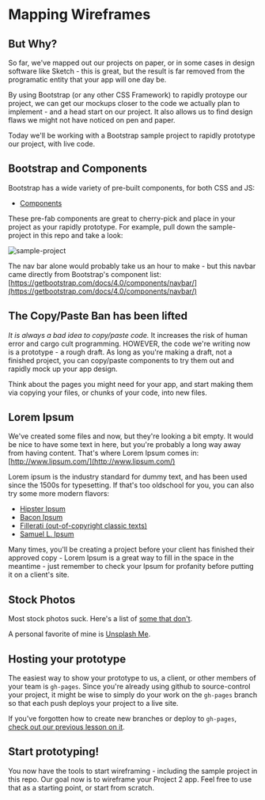 # Mapping Wireframes

<!-- announce non-tech lightning talks -->

## But Why?

So far, we've mapped out our projects on paper, or in some cases in design software like Sketch - this is great, but the result is far removed from the programatic entity that your app will one day be.

By using Bootstrap (or any other CSS Framework) to rapidly protoype our project, we can get our mockups closer to the code we actually plan to implement - and a head start on our project. It also allows us to find design flaws we might not have noticed on pen and paper.

Today we'll be working with a Bootstrap sample project to rapidly prototype our project, with live code.

## Bootstrap and Components

Bootstrap has a wide variety of pre-built components, for both CSS and JS:

- [Components](https://getbootstrap.com/docs/4.0/components/)

These pre-fab components are great to cherry-pick and place in your project as your rapidly prototype. For example, pull down the sample-project in this repo and take a look:

![sample-project](img/sample-project.png)

The nav bar alone would probably take us an hour to make - but this navbar came directly from Bootstrap's component list:
[https://getbootstrap.com/docs/4.0/components/navbar/](https://getbootstrap.com/docs/4.0/components/navbar/)

## The Copy/Paste Ban has been lifted

*It is always a bad idea to copy/paste code.* It increases the risk of human error and cargo cult programming. HOWEVER, the code we're writing now is a prototype - a rough draft. As long as you're making a draft, not a finished project, you can copy/paste components to try them out and rapidly mock up your app design.

Think about the pages you might need for your app, and start making them via copying your files, or chunks of your code, into new files.

## Lorem Ipsum 

We've created some files and now, but they're looking a bit empty. It would be nice to have some text in here, but you're probably a long way away from having content. That's where Lorem Ipsum comes in: [http://www.lipsum.com/](http://www.lipsum.com/)

Lorem ipsum is the industry standard for dummy text, and has been used since the 1500s for typesetting. If that's too oldschool for you, you can also try some more modern flavors:

- [Hipster Ipsum](https://hipsum.co/)
- [Bacon Ipsum](https://baconipsum.com/)
- [Fillerati (out-of-copyright classic texts)](http://www.fillerati.com/)
- [Samuel L. Ipsum](http://slipsum.com/)

Many times, you'll be creating a project before your client has finished their approved copy - Lorem Ipsum is a great way to fill in the space in the meantime - just remember to check your Ipsum for profanity before putting it on a client's site.

## Stock Photos

Most stock photos suck. Here's a list of [some that don't](https://medium.com/@dustin/stock-photos-that-dont-suck-62ae4bcbe01b).

A personal favorite of mine is [Unsplash Me](https://unsplash.com/).

## Hosting your prototype

The easiest way to show your prototype to us, a client, or other members of your team is `gh-pages`. Since you're already using github to source-control your project, it might be wise to simply do your work on the `gh-pages` branch so that each push deploys your project to a live site.

If you've forgotten how to create new branches or deploy to `gh-pages`, [check out our previous lesson on it](https://github.com/den-materials/git-branching-and-pages).

## Start prototyping!

You now have the tools to start wireframing - including the sample project in this repo. Our goal now is to wireframe your Project 2 app. Feel free to use that as a starting point, or start from scratch.

